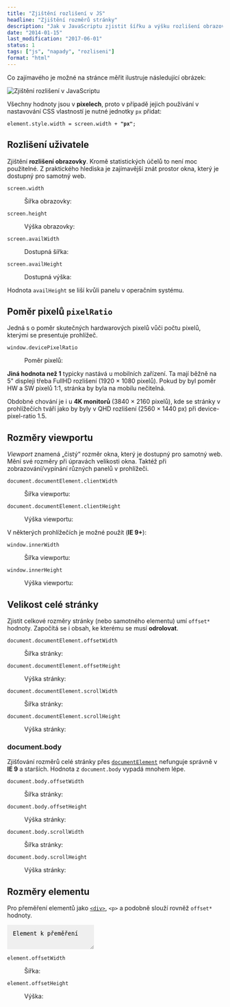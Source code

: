 ```yaml
---
title: "Zjištění rozlišení v JS"
headline: "Zjištění rozměrů stránky"
description: "Jak v JavaScriptu zjistit šířku a výšku rozlišení obrazovky, velikost dostupné plochy (tzv. viewport) nebo rozměry elementu."
date: "2014-01-15"
last_modification: "2017-06-01"
status: 1
tags: ["js", "napady", "rozliseni"]
format: "html"
---
```


<p>Co zajímavého je možné na stránce měřit ilustruje následující obrázek:</p>

<p><img src="/files/zjisteni-rozmeru/screen-offset-client.png" alt="Zjištění rozlišení v JavaScriptu" class="border"></p>































<p>Všechny hodnoty jsou v <b>pixelech</b>, proto v případě jejich používání v nastavování CSS vlastností je nutné jednotky <code>px</code> přidat:</p>

<pre><code>element.style.width = screen.width + <b>"px"</b>;</code></pre>








<h2>Rozlišení uživatele</h2>

<p>Zjištění <b>rozlišení obrazovky</b>. Kromě statistických účelů to není moc použitelné. Z praktického hlediska je zajímavější znát prostor okna, který je dostupný pro samotný web.</p>
<dl>
  <dt><code>screen.width</code></dt>
  <dd>
    <p>Šířka obrazovky: <tt class="live" data-eval="screen.width"></tt></p>
  </dd>
  
  <dt><code>screen.height</code></dt>
  <dd>
    <p>Výška obrazovky: <tt class="live" data-eval="screen.height"></tt></p>
  </dd>  
  
  <dt><code>screen.availWidth</code></dt>
  <dd>
    <p>Dostupná šířka: <tt class="live" data-eval="screen.availWidth"></tt></p>
  </dd>
  
  <dt><code>screen.availHeight</code></dt>
  <dd>
    <p>Dostupná výška: <tt class="live" data-eval="screen.availHeight"></tt></p>
  </dd>  
</dl>

<p>Hodnota <code>availHeight</code> se liší kvůli panelu v operačním systému.</p>




<h2 id="pixel-ratio">Poměr pixelů <code>pixelRatio</code></h2>

<p>Jedná s o poměr skutečných hardwarových pixelů vůči počtu pixelů, kterými se presentuje prohlížeč.</p>

<dl>  
  <dt><code>window.devicePixelRatio</code></dt>
  <dd>
    <p>Poměr pixelů: <tt class="live" data-eval="window.devicePixelRatio"></tt></p>
  </dd>
</dl>

<p><b>Jiná hodnota než 1</b> typicky nastává u mobilních zařízení. Ta mají běžně na 5" displeji třeba FullHD rozlišení (1920 × 1080 pixelů). Pokud by byl poměr HW a SW pixelů 1:1, stránka by byla na mobilu nečitelná.</p>

<p>Obdobné chování je i u <b>4K monitorů</b> (3840 × 2160 pixelů), kde se stránky v prohlížečích tváří jako by byly v QHD rozlišení (2560 × 1440 px) při device-pixel-ratio 1.5.</p>



<h2 id="viewport">Rozměry viewportu</h2>
<p><i>Viewport</i> znamená „čistý“ rozměr okna, který je dostupný pro samotný web. Mění své rozměry při úpravách velikosti okna. Taktéž při zobrazování/vypínání různých panelů v prohlížeči.</p>

<dl>
  <dt><code>document.documentElement.clientWidth</code></dt>
  <dd>
    <p>Šířka viewportu: <tt class="live" data-eval="document.documentElement.clientWidth"></tt></p>
  </dd>
  
  <dt><code>document.documentElement.clientHeight</code></dt>
  <dd>
    <p>Výška viewportu: <tt class="live" data-eval="document.documentElement.clientHeight"></tt></p>
  </dd>  
</dl>

<p>V některých prohlížečích je možné použít (<b>IE 9+</b>):</p>

<dl>
  <dt><code>window.innerWidth</code></dt>
  <dd>
    <p>Šířka viewportu: <tt class="live" data-eval="window.innerWidth"></tt></p>
  </dd>
  
  <dt><code>window.innerHeight</code></dt>
  <dd>
    <p>Výška viewportu: <tt class="live" data-eval="window.innerHeight"></tt></p>
  </dd>  
</dl>

<h2 id="cela-velikost">Velikost celé stránky</h2>
<p>Zjistit celkové rozměry stránky (nebo samotného elementu) umí <code>offset*</code> hodnoty. Započítá se i obsah, ke kterému se musí <b>odrolovat</b>.</p>
<dl>
  <dt><code>document.documentElement.offsetWidth</code></dt>
  <dd>
    <p>Šířka stránky: <tt class="live" data-eval="document.documentElement.offsetWidth"></tt></p>
  </dd>
  
  <dt><code>document.documentElement.offsetHeight</code></dt>
  <dd>
    <p>Výška stránky: <tt class="live" data-eval="document.documentElement.offsetHeight"></tt></p>
  </dd>  
</dl>

<dl>
  <dt><code>document.documentElement.scrollWidth</code></dt>
  <dd>
    <p>Šířka stránky: <tt class="live" data-eval="document.documentElement.scrollWidth"></tt></p>
  </dd>
  
  <dt><code>document.documentElement.scrollHeight</code></dt>
  <dd>
    <p>Výška stránky: <tt class="live" data-eval="document.documentElement.offsetHeight"></tt></p>
  </dd>  
</dl>

<h3>document.body</h3>
<p>Zjišťování rozměrů celé stránky přes <a href="/documentelement-body"><code>documentElement</code></a> nefunguje správně v <b>IE 9</b> a starších. Hodnota z <code>document.body</code> vypadá mnohem lépe.</p>
<dl>
  <dt><code>document.body.offsetWidth</code></dt>
  <dd>
    <p>Šířka stránky: <tt class="live" data-eval="document.body.offsetWidth"></tt></p>
  </dd>
  
  <dt><code>document.body.offsetHeight</code></dt>
  <dd>
    <p>Výška stránky: <tt class="live" data-eval="document.body.offsetHeight"></tt></p>
  </dd>  
</dl>

<dl>
  <dt><code>document.body.scrollWidth</code></dt>
  <dd>
    <p>Šířka stránky: <tt class="live" data-eval="document.body.scrollWidth"></tt></p>
  </dd>
  
  <dt><code>document.body.scrollHeight</code></dt>
  <dd>
    <p>Výška stránky: <tt class="live" data-eval="document.body.offsetHeight"></tt></p>
  </dd>  
</dl>

<h2 id="rozmery-elementu">Rozměry elementu</h2>
<p>Pro přeměření elementů jako <a href="/div-span#div"><code>&lt;div></code></a>, <code>&lt;p></code> a podobně slouží rovněž <code>offset*</code> hodnoty.</p>

<textarea id="premerit" style="padding: 1em; border: 0; background: #efefef; resize: both;">Element k přeměření</textarea>
<script>
  var premerit = document.getElementById('premerit');
</script>

<dl>
  <dt><code>element.offsetWidth</code></dt>
  <dd>
    <p>Šířka: <tt class="live" data-eval="premerit.offsetWidth"></tt></p>
  </dd>
  
  <dt><code>element.offsetHeight</code></dt>
  <dd>
    <p>Výška: <tt class="live" data-eval="premerit.offsetHeight"></tt></p>
  </dd>  
</dl>

<script>
  function reCount() {
    var items = document.getElementsByTagName("tt");
    for (var i = 0; i < items.length; i++) {
      items[i].innerHTML = eval(items[i].getAttribute("data-eval"));
    }
  }
  
  window.onload = window.onresize = premerit.onmouseup = reCount;
</script>
